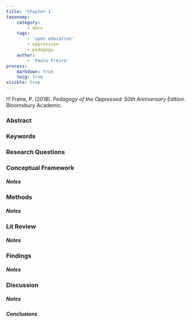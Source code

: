 ```yaml
---
title: 'Chapter 1'
taxonomy:
    category:
        - docs
    tags:
        - 'open education'
        - oppression
        - pedagogy
    author:
        - 'Paulo Freire'
process:
    markdown: true
    twig: true
visible: true
---
```


!!! Freire, P. (2018). *Pedagogy of the Oppressed: 50th Anniversary Edition.* Bloomsbury Academic.


### Abstract


### Keywords


### Research Questions

### Conceptual Framework

##### Notes

### Methods

##### Notes

### Lit Review

##### Notes

### Findings

##### Notes

### Discussion

##### Notes


#### Conclusions
